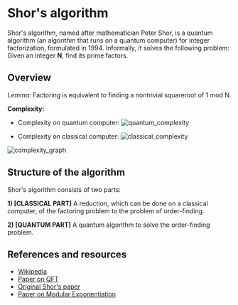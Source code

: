 # Shor's algorithm

Shor's algorithm, named after mathematician Peter Shor, is a quantum algorithm (an algorithm that runs on a quantum computer) for integer factorization, formulated in 1994. Informally, it solves the following problem: Given an integer **N**, find its prime factors.

## Overview

*Lemma*: Factoring is equivalent to finding a nontrivial squareroot of 1 mod N.

**Complexity:**

- Complexity on quantum computer: 
![quantum_complexity](https://wikimedia.org/api/rest_v1/media/math/render/svg/41344b55ef5e6494bb835b1adde9a4be4403303c)

- Complexity on classical computer:
![classical_complexity](https://wikimedia.org/api/rest_v1/media/math/render/svg/1956460a1cea4f2794fa0487f886e2a64cedc244)

![complexity_graph](https://dal.objectstorage.open.softlayer.com/v1/AUTH_039c3bf6e6e54d76b8e66152e2f87877/images-classroom/shor-figure1l0qpbqeb138fr.png)

## Structure of the algorithm

Shor's algorithm consists of two parts:

**1) [CLASSICAL PART]** A reduction, which can be done on a classical computer, of the factoring problem to the problem of order-finding.

**2) [QUANTUM PART]** A quantum algorithm to solve the order-finding problem.

## References and resources

- [Wikipedia](https://en.wikipedia.org/wiki/Shor%27s_algorithm)
- [Paper on QFT](https://courses.edx.org/c4x/BerkeleyX/CS191x/asset/chap5.pdf)
- [Original Shor's paper](https://arxiv.org/pdf/quant-ph/9508027.pdf)
- [Paper on Modular Exponentiation](https://arxiv.org/pdf/quant-ph/0408006.pdf)